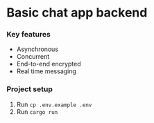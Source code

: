 # Basic chat app backend
### Key features
- Asynchronous
- Concurrent
- End-to-end encrypted
- Real time messaging

### Project setup
1. Run `cp .env.example .env`
2. Run `cargo run`